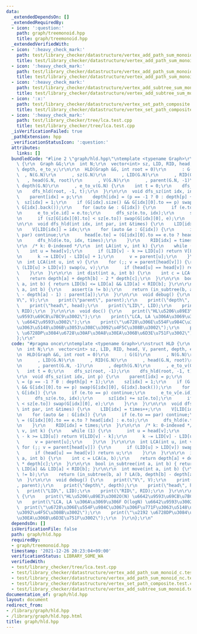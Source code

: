 ```yaml
---
data:
  _extendedDependsOn: []
  _extendedRequiredBy:
  - icon: ':question:'
    path: graph/treemonoid.hpp
    title: graph/treemonoid.hpp
  _extendedVerifiedWith:
  - icon: ':heavy_check_mark:'
    path: test/library_checker/datastructure/vertex_add_path_sum_monoid_c.test.cpp
    title: test/library_checker/datastructure/vertex_add_path_sum_monoid_c.test.cpp
  - icon: ':heavy_check_mark:'
    path: test/library_checker/datastructure/vertex_add_path_sum_monoid_nc.test.cpp
    title: test/library_checker/datastructure/vertex_add_path_sum_monoid_nc.test.cpp
  - icon: ':heavy_check_mark:'
    path: test/library_checker/datastructure/vertex_add_subtree_sum_monoid.test.cpp
    title: test/library_checker/datastructure/vertex_add_subtree_sum_monoid.test.cpp
  - icon: ':x:'
    path: test/library_checker/datastructure/vertex_set_path_composite.test.cpp
    title: test/library_checker/datastructure/vertex_set_path_composite.test.cpp
  - icon: ':heavy_check_mark:'
    path: test/library_checker/tree/lca.test.cpp
    title: test/library_checker/tree/lca.test.cpp
  _isVerificationFailed: true
  _pathExtension: hpp
  _verificationStatusIcon: ':question:'
  attributes:
    links: []
  bundledCode: "#line 2 \"graph/hld.hpp\"\ntemplate <typename Graph>\r\nstruct HLD\
    \ {\r\n  Graph &G;\r\n  int N;\r\n  vector<int> sz, LID, RID, head, V, parent,\
    \ depth, e_to_v;\r\n\r\n  HLD(Graph &G, int root = 0)\r\n      : G(G)\r\n    \
    \  , N(G.N)\r\n      , sz(G.N)\r\n      , LID(G.N)\r\n      , RID(G.N)\r\n   \
    \   , head(G.N, root)\r\n      , V(G.N)\r\n      , parent(G.N, -1)\r\n      ,\
    \ depth(G.N)\r\n      , e_to_v(G.N) {\r\n    int t = 0;\r\n    dfs_sz(root, -1);\r\
    \n    dfs_hld(root, -1, t);\r\n  }\r\n\r\n  void dfs_sz(int idx, int p) {\r\n\
    \    parent[idx] = p;\r\n    depth[idx] = (p == -1 ? 0 : depth[p] + 1);\r\n  \
    \  sz[idx] = 1;\r\n    if (G[idx].size() && G[idx][0].to == p) swap(G[idx][0],\
    \ G[idx].back());\r\n    for (auto &e : G[idx]) {\r\n      if (e.to == p) continue;\r\
    \n      e_to_v[e.id] = e.to;\r\n      dfs_sz(e.to, idx);\r\n      sz[idx] += sz[e.to];\r\
    \n      if (sz[G[idx][0].to] < sz[e.to]) swap(G[idx][0], e);\r\n    }\r\n  }\r\
    \n\r\n  void dfs_hld(int idx, int par, int &times) {\r\n    LID[idx] = times++;\r\
    \n    V[LID[idx]] = idx;\r\n    for (auto &e : G[idx]) {\r\n      if (e.to ==\
    \ par) continue;\r\n      head[e.to] = (G[idx][0].to == e.to ? head[idx] : e.to);\r\
    \n      dfs_hld(e.to, idx, times);\r\n    }\r\n    RID[idx] = times;\r\n  }\r\n\
    \r\n  /* k: 0-indexed */\r\n  int LA(int v, int k) {\r\n    while (1) {\r\n  \
    \    int u = head[v];\r\n      if (LID[v] - k >= LID[u]) return V[LID[v] - k];\r\
    \n      k -= LID[v] - LID[u] + 1;\r\n      v = parent[u];\r\n    }\r\n  }\r\n\r\
    \n  int LCA(int u, int v) {\r\n    for (;; v = parent[head[v]]) {\r\n      if\
    \ (LID[u] > LID[v]) swap(u, v);\r\n      if (head[u] == head[v]) return u;\r\n\
    \    }\r\n  }\r\n\r\n  int dist(int a, int b) {\r\n    int c = LCA(a, b);\r\n\
    \    return depth[a] + depth[b] - 2 * depth[c];\r\n  }\r\n\r\n  bool in_subtree(int\
    \ a, int b) { return LID[b] <= LID[a] && LID[a] < RID[b]; }\r\n\r\n  int move(int\
    \ a, int b) {\r\n    assert(a != b);\r\n    return (in_subtree(b, a) ? LA(b, depth[b]\
    \ - depth[a] - 1) : parent[a]);\r\n  }\r\n\r\n  void debug() {\r\n    print(\"\
    V\", V);\r\n    print(\"parent\", parent);\r\n    print(\"depth\", depth);\r\n\
    \    print(\"head\", head);\r\n    print(\"LID\", LID);\r\n    print(\"RID\",\
    \ RID);\r\n  }\r\n\r\n  void doc() {\r\n    print(\"HL\u5206\u89E3\u3002O(N) \u6642\
    \u9593\u69CB\u7BC9\u3002\");\r\n    print(\"LCA, LA \u306A\u3069\u306F O(logN)\
    \ \u6642\u9593\u3002\");\r\n    print(\"\u6728\u306E\u554F\u984C\u3067\u306F\u771F\
    \u3063\u5148\u306B\u3053\u308C\u3092\u4F5C\u308B\u3002\");\r\n    print(\"\u2192\
    \ \u6728DP\u3084\u6728\u30AF\u30A8\u30EA\u306B\u6D3E\u751F\u3002\");\r\n  }\r\n\
    };\r\n"
  code: "#pragma once\r\ntemplate <typename Graph>\r\nstruct HLD {\r\n  Graph &G;\r\
    \n  int N;\r\n  vector<int> sz, LID, RID, head, V, parent, depth, e_to_v;\r\n\r\
    \n  HLD(Graph &G, int root = 0)\r\n      : G(G)\r\n      , N(G.N)\r\n      , sz(G.N)\r\
    \n      , LID(G.N)\r\n      , RID(G.N)\r\n      , head(G.N, root)\r\n      , V(G.N)\r\
    \n      , parent(G.N, -1)\r\n      , depth(G.N)\r\n      , e_to_v(G.N) {\r\n \
    \   int t = 0;\r\n    dfs_sz(root, -1);\r\n    dfs_hld(root, -1, t);\r\n  }\r\n\
    \r\n  void dfs_sz(int idx, int p) {\r\n    parent[idx] = p;\r\n    depth[idx]\
    \ = (p == -1 ? 0 : depth[p] + 1);\r\n    sz[idx] = 1;\r\n    if (G[idx].size()\
    \ && G[idx][0].to == p) swap(G[idx][0], G[idx].back());\r\n    for (auto &e :\
    \ G[idx]) {\r\n      if (e.to == p) continue;\r\n      e_to_v[e.id] = e.to;\r\n\
    \      dfs_sz(e.to, idx);\r\n      sz[idx] += sz[e.to];\r\n      if (sz[G[idx][0].to]\
    \ < sz[e.to]) swap(G[idx][0], e);\r\n    }\r\n  }\r\n\r\n  void dfs_hld(int idx,\
    \ int par, int &times) {\r\n    LID[idx] = times++;\r\n    V[LID[idx]] = idx;\r\
    \n    for (auto &e : G[idx]) {\r\n      if (e.to == par) continue;\r\n      head[e.to]\
    \ = (G[idx][0].to == e.to ? head[idx] : e.to);\r\n      dfs_hld(e.to, idx, times);\r\
    \n    }\r\n    RID[idx] = times;\r\n  }\r\n\r\n  /* k: 0-indexed */\r\n  int LA(int\
    \ v, int k) {\r\n    while (1) {\r\n      int u = head[v];\r\n      if (LID[v]\
    \ - k >= LID[u]) return V[LID[v] - k];\r\n      k -= LID[v] - LID[u] + 1;\r\n\
    \      v = parent[u];\r\n    }\r\n  }\r\n\r\n  int LCA(int u, int v) {\r\n   \
    \ for (;; v = parent[head[v]]) {\r\n      if (LID[u] > LID[v]) swap(u, v);\r\n\
    \      if (head[u] == head[v]) return u;\r\n    }\r\n  }\r\n\r\n  int dist(int\
    \ a, int b) {\r\n    int c = LCA(a, b);\r\n    return depth[a] + depth[b] - 2\
    \ * depth[c];\r\n  }\r\n\r\n  bool in_subtree(int a, int b) { return LID[b] <=\
    \ LID[a] && LID[a] < RID[b]; }\r\n\r\n  int move(int a, int b) {\r\n    assert(a\
    \ != b);\r\n    return (in_subtree(b, a) ? LA(b, depth[b] - depth[a] - 1) : parent[a]);\r\
    \n  }\r\n\r\n  void debug() {\r\n    print(\"V\", V);\r\n    print(\"parent\"\
    , parent);\r\n    print(\"depth\", depth);\r\n    print(\"head\", head);\r\n \
    \   print(\"LID\", LID);\r\n    print(\"RID\", RID);\r\n  }\r\n\r\n  void doc()\
    \ {\r\n    print(\"HL\u5206\u89E3\u3002O(N) \u6642\u9593\u69CB\u7BC9\u3002\");\r\
    \n    print(\"LCA, LA \u306A\u3069\u306F O(logN) \u6642\u9593\u3002\");\r\n  \
    \  print(\"\u6728\u306E\u554F\u984C\u3067\u306F\u771F\u3063\u5148\u306B\u3053\u308C\
    \u3092\u4F5C\u308B\u3002\");\r\n    print(\"\u2192 \u6728DP\u3084\u6728\u30AF\u30A8\
    \u30EA\u306B\u6D3E\u751F\u3002\");\r\n  }\r\n};\r\n"
  dependsOn: []
  isVerificationFile: false
  path: graph/hld.hpp
  requiredBy:
  - graph/treemonoid.hpp
  timestamp: '2021-12-26 20:23:04+09:00'
  verificationStatus: LIBRARY_SOME_WA
  verifiedWith:
  - test/library_checker/tree/lca.test.cpp
  - test/library_checker/datastructure/vertex_add_path_sum_monoid_c.test.cpp
  - test/library_checker/datastructure/vertex_add_path_sum_monoid_nc.test.cpp
  - test/library_checker/datastructure/vertex_set_path_composite.test.cpp
  - test/library_checker/datastructure/vertex_add_subtree_sum_monoid.test.cpp
documentation_of: graph/hld.hpp
layout: document
redirect_from:
- /library/graph/hld.hpp
- /library/graph/hld.hpp.html
title: graph/hld.hpp
---
```

